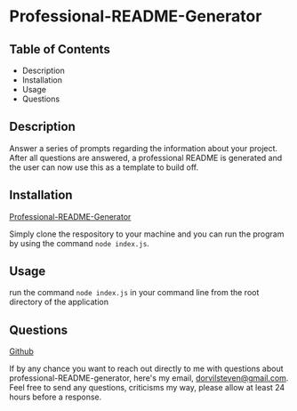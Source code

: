 # Professional-README-Generator

## Table of Contents

- Description
- Installation
- Usage
- Questions

## Description

Answer a series of prompts regarding the information about your project. After all questions are answered, a professional README is generated and the user can now use this as a template to build off.

## Installation

[Professional-README-Generator](https://github.com/dorvilsteven/professional-README-generator)

Simply clone the respository to your machine and you can run the program by using the command `node index.js`.

## Usage

run the command `node index.js` in your command line from the root directory of the application

## Questions

[Github](https://www.github.com/dorvilsteven)

If by any chance you want to reach out directly to me with questions about professional-README-generator, here's my email, dorvilsteven@gmail.com. Feel free to send any questions, criticisms my way, please allow at least 24 hours before a response.
